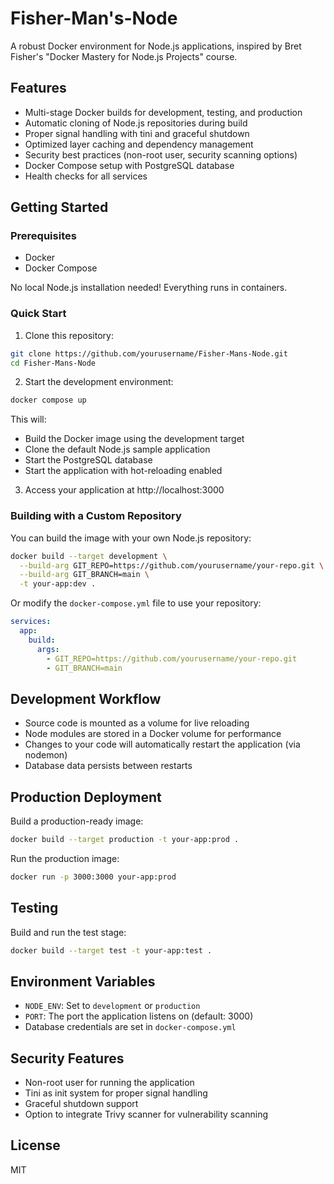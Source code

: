 # Fisher-Man's-Node

A robust Docker environment for Node.js applications, inspired by Bret Fisher's "Docker Mastery for Node.js Projects" course.

## Features

- Multi-stage Docker builds for development, testing, and production
- Automatic cloning of Node.js repositories during build
- Proper signal handling with tini and graceful shutdown
- Optimized layer caching and dependency management
- Security best practices (non-root user, security scanning options)
- Docker Compose setup with PostgreSQL database
- Health checks for all services

## Getting Started

### Prerequisites

- Docker
- Docker Compose

No local Node.js installation needed! Everything runs in containers.

### Quick Start

1. Clone this repository:
```bash
git clone https://github.com/yourusername/Fisher-Mans-Node.git
cd Fisher-Mans-Node
```

2. Start the development environment:
```bash
docker compose up
```

This will:
- Build the Docker image using the development target
- Clone the default Node.js sample application
- Start the PostgreSQL database
- Start the application with hot-reloading enabled

3. Access your application at http://localhost:3000

### Building with a Custom Repository

You can build the image with your own Node.js repository:

```bash
docker build --target development \
  --build-arg GIT_REPO=https://github.com/yourusername/your-repo.git \
  --build-arg GIT_BRANCH=main \
  -t your-app:dev .
```

Or modify the `docker-compose.yml` file to use your repository:

```yaml
services:
  app:
    build:
      args:
        - GIT_REPO=https://github.com/yourusername/your-repo.git
        - GIT_BRANCH=main
```

## Development Workflow

- Source code is mounted as a volume for live reloading
- Node modules are stored in a Docker volume for performance
- Changes to your code will automatically restart the application (via nodemon)
- Database data persists between restarts

## Production Deployment

Build a production-ready image:

```bash
docker build --target production -t your-app:prod .
```

Run the production image:

```bash
docker run -p 3000:3000 your-app:prod
```

## Testing

Build and run the test stage:

```bash
docker build --target test -t your-app:test .
```

## Environment Variables

- `NODE_ENV`: Set to `development` or `production`
- `PORT`: The port the application listens on (default: 3000)
- Database credentials are set in `docker-compose.yml`

## Security Features

- Non-root user for running the application
- Tini as init system for proper signal handling
- Graceful shutdown support
- Option to integrate Trivy scanner for vulnerability scanning

## License

MIT